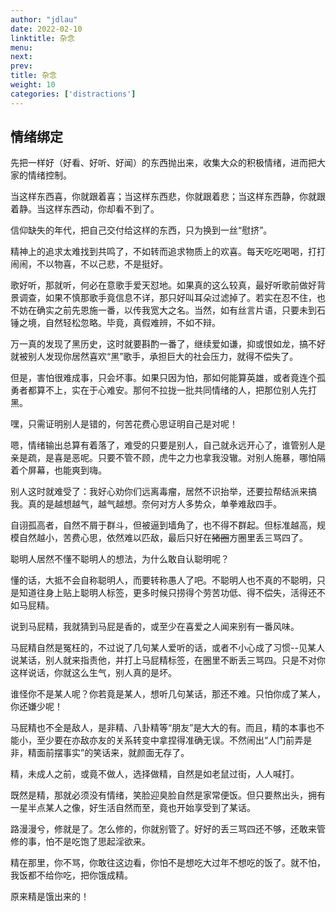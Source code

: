 ```yaml
---
author: "jdlau"
date: 2022-02-10
linktitle: 杂念
menu:
next:
prev:
title: 杂念
weight: 10
categories: ['distractions']
---
```


## 情绪绑定

先把一样好（好看、好听、好闻）的东西抛出来，收集大众的积极情绪，进而把大家的情绪控制。

当这样东西喜，你就跟着喜；当这样东西悲，你就跟着悲；当这样东西静，你就跟着静。当这样东西动，你却看不到了。

信仰缺失的年代，把自己交付给这样的东西，只为换到一丝“慰挤”。

精神上的追求太难找到共鸣了，不如转而追求物质上的欢喜。每天吃吃喝喝，打打闹闹，不以物喜，不以己悲，不是挺好。

歌好听，那就听，何必在意歌手爱天怼地。如果真的这么较真，最好听歌前做好背景调查，如果不慎那歌手竟信息不详，那只好叫耳朵过滤掉了。若实在忍不住，也不妨在确实之前先恩施一番，以传我宽大之名。当然，如有丝言片语，只要未到石锤之境，自然轻松忽略。毕竟，真假难辨，不如不辩。

万一真的发现了黑历史，这时就要斟酌一番了，继续爱如谦，抑或恨如龙，搞不好就被别人发现你居然喜欢“黑”歌手，承担巨大的社会压力，就得不偿失了。

但是，害怕很难成事，只会坏事。如果只因为怕，那如何能算英雄，或者竟连个孤勇者都算不上，实在于心难安。那何不拉拢一批共同情绪的人，把那位别人先打黑。

嘿，只需证明别人是错的，何苦花费心思证明自己是对呢！

嗯，情绪输出总算有着落了，难受的只要是别人，自己就永远开心了，谁管别人是亲是疏，是喜是恶呢。只要不管不顾，虎牛之力也拿我没辙。对别人施暴，哪怕隔着个屏幕，也能爽到嗨。

别人这时就难受了：我好心劝你们远离毒瘤，居然不识抬举，还要拉帮结派来搞我。真的是越想越气，越气越想。奈何对方人多势众，单拳难敌四手。

自诩孤高者，自然不屑于群斗，但被逼到墙角了，也不得不群起。但标准越高，规模自然越小，苦费心思，依然难以匹敌，最后只好在~~猪圈~~方圈里丢三骂四了。

聪明人居然不懂不聪明人的想法，为什么敢自认聪明呢？

懂的话，大抵不会自称聪明人，而要转称愚人了吧。不聪明人也不真的不聪明，只是知道往身上贴上聪明人标签，更多时候只捞得个劳苦功低、得不偿失，活得还不如马屁精。

说到马屁精，我就猜到马屁是香的，或至少在喜爱之人闻来别有一番风味。

马屁精自然是冤枉的，不过说了几句某人爱听的话，或者不小心成了习惯--见某人说某话，别人就来指责他，并打上马屁精标签，在圈里不断丢三骂四。只是不对你这样说话，你就这么生气，别人真的是坏。

谁怪你不是某人呢？你若竟是某人，想听几句某话，那还不难。只怕你成了某人，你还嫌少呢！

马屁精也不全是敌人，是非精、八卦精等“朋友”是大大的有。而且，精的本事也不能小，至少要在亦敌亦友的关系转变中拿捏得准确无误。不然闹出“人门前弄是非，精面前摆事实”的笑话来，就颜面无存了。

精，未成人之前，或竟不做人，选择做精，自然是如老鼠过街，人人喊打。

既然是精，那就必须没有情绪，笑脸迎臭脸自然是家常便饭。但只要熬出头，拥有一星半点某人之像，好生活自然而至，竟也开始享受到了某话。

路漫漫兮，修就是了。怎么修的，你就别管了。好好的丢三骂四还不够，还敢来管修的事，怕不是吃饱了思起淫欲来。

精在那里，你不骂，你敢往这边看，你怕不是想吃大过年不想吃的饭了。就不怕，我饭都不给你吃，把你饿成精。

原来精是饿出来的！

